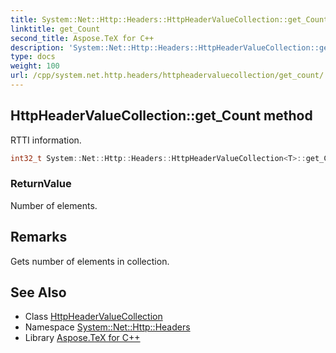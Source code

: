 ```yaml
---
title: System::Net::Http::Headers::HttpHeaderValueCollection::get_Count method
linktitle: get_Count
second_title: Aspose.TeX for C++
description: 'System::Net::Http::Headers::HttpHeaderValueCollection::get_Count method. RTTI information in C++.'
type: docs
weight: 100
url: /cpp/system.net.http.headers/httpheadervaluecollection/get_count/
---
```

## HttpHeaderValueCollection::get_Count method


RTTI information.

```cpp
int32_t System::Net::Http::Headers::HttpHeaderValueCollection<T>::get_Count() const override
```


### ReturnValue

Number of elements.
## Remarks


Gets number of elements in collection.   

## See Also

* Class [HttpHeaderValueCollection](../)
* Namespace [System::Net::Http::Headers](../../)
* Library [Aspose.TeX for C++](../../../)
